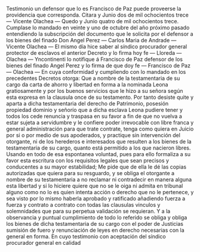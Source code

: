 Testimonio un defensor que lo es Francisco de Paz puede proveerse la providencia que corresponda. Citara y Junio dos de mil ochocientos trece — Vicente Olachea — Quedo y Junio quatro de mil ochocientos trece. Cumplase lo mandado en veinte y uno de octubre del año próximo pasado entendiendo la subscripción del documento que le solicita por el defensor a los bienes del finado Don Angel Perez — Carlos Maria de Andrade — Vicente Olachea — El mismo día hice saber al síndico procurador general protector de esclavos el anterior Decreto y lo firma hoy fe — Lloreda — Olachea — Yncontinenti lo notifique á Francisco de Paz defensor de los bienes del finado Angel Perez y lo firma de que doy fe — Francisco de Paz — Olachea — En cuya conformidad y cumpliendo con lo mandado en los precedentes Decretos otorga: Que a nombre de la testamentaria de su cargo da carta de ahorro y libertad en forma a la nominada Leona gratiosamente y por los buenos servicios que le hizo a su señora según esta expresa en la clausula once de su testamento. Por tanto desiste quite y aparta a dicha testamentaria del derecho de Patrimonio, posesión propiedad dominio y señorío que a dicha esclava Leona pudiere tener y todos los cede renuncia y traspasa en su favor a fin de que no vuelva a estar sujeta a servidumbre y le confiere poder irrevocable con libre franca y general administración para que trate contrate, tenga como quiera en Juicio por si o por medio de sus apoderados, y practique sin intervención del otorgante, ni de los herederos e interesados que resulten a los bienes de la testamentaria de su cargo, quanto está permitido a los que nacieron libres. Usando en todo de esa espontanea voluntad, pues para ello formaliza a su favor esta escritura con los requisitos legales que sean precisos y conducentes a su mayor estabilidad; Me pide que de ella le dé las copias autorizadas que quiera para su resguardo, y se obliga el otorgante a nombre de su testamentaria a no reclamar ni contradecir en manera alguna esta libertad y si lo hiciere quiere que no se le oiga ni admita en tribunal alguno como no lo es quien intenta acción o derecho que no le pertenece, y sea visto por lo mismo haberla aprobado y ratificado añadiendo fuerza a fuerza y contrato a contrato con todas las clausulas vinculos y solemnidades que para su perpetua validación se requieran. Y a la observancia y puntual cumplimiento de todo lo referido se obliga y obliga los bienes de dicha testamentaria de su cargo con el poder de Justicias sumisión de fuero y renunciación de leyes en derecho necesarias con la general en forma. En cuyo testimonio con aceptación del síndico procurador general en calidad
